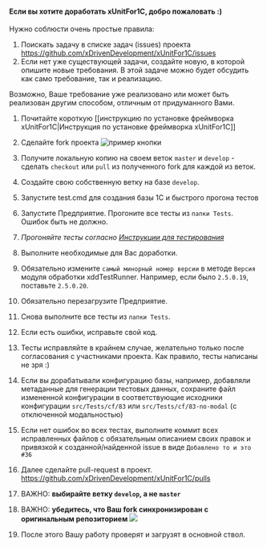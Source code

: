 ####  Если вы хотите доработать xUnitFor1C, добро пожаловать :)

Нужно соблюсти очень простые правила:

1. Поискать задачу в списке задач (issues) проекта https://github.com/xDrivenDevelopment/xUnitFor1C/issues
1. Если нет уже существующей задачи, создайте новую, в которой опишите новые требования. В этой задаче можно будет обсудить как само требование, так и реализацию.

  Возможно, Ваше требование уже реализовано или может быть реализован другим способом, отличным от придуманного Вами.

1. Почитайте короткую [[инструкцию по установке фреймворка xUnitFor1C|Инструкция по установке фреймворка xUnitFor1C]]

1. Сделайте fork проекта 
![пример кнопки](https://cloud.githubusercontent.com/assets/2920817/6867971/4ec9e270-d498-11e4-93f3-75bd3d043414.png)

1. Получите локальную копию на своем  веток `master` и `develop` - сделать `checkout` или `pull` из полученного fork для каждой из веток.
1. Создайте свою собственную ветку на базе `develop`.
1. Запустите test.cmd для создания базы 1С и быстрого прогона тестов
1. Запустите Предприятие. Прогоните все тесты из `папки Tests`. Ошибок быть не должно.
  1. *Прогоняйте тесты согласно [Инструкции для тестирования](https://github.com/xDrivenDevelopment/xUnitFor1C/wiki/%D0%A2%D0%B5%D1%81%D1%82%D0%B8%D1%80%D0%BE%D0%B2%D0%B0%D0%BD%D0%B8%D0%B5-%D0%BF%D1%80%D0%BE%D0%B4%D1%83%D0%BA%D1%82%D0%B0-xUnitFor1C)*
1. Выполните необходимые для Вас доработки.
  1. Обязательно измените `самый минорный номер версии` в методе `Версия` модуля обработки xddTestRunner.
    Например, если было `2.5.0.19`, поставьте `2.5.0.20`.
1. Обязательно перезагрузите Предприятие.
1. Снова выполните все тесты из `папки Tests`.
  1. Если есть ошибки, исправьте свой код.
  1. Тесты исправляйте в крайнем случае, желательно только после согласования с участниками проекта.
    Как правило, тесты написаны не зря :)
1. Если вы дорабатывали конфигурацию базы, например, добавляли метаданные для генерации тестовых данных, сохраните файл измененной конфигурации в соответствующие исходники конфигурации `src/Tests/cf/83` или `src/Tests/cf/83-no-modal` (с отключенной модальностью)
1. Если нет ошибок во всех тестах, выполните коммит всех исправленных файлов с обязательным описанием своих правок и привязкой к созданной/найденной issue в виде `Добавлено то и это #36`
1. Далее сделайте pull-request в проект. https://github.com/xDrivenDevelopment/xUnitFor1C/pulls
  1. ВАЖНО: **выбирайте ветку `develop`, а не `master`**
  1. ВАЖНО: **убедитесь, что Ваш fork синхронизирован с оригинальным репозиторием** ![](http://xdd.silverbulleters.org/uploads/default/52/fe9c6d07feaa9506.png)
1. После этого Вашу работу проверят и загрузят в основной ствол.
